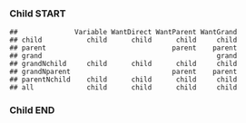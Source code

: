 ### Child START

    ##              Variable WantDirect WantParent WantGrand
    ## child           child      child      child     child
    ## parent                               parent    parent
    ## grand                                           grand
    ## grandNchild     child      child      child     child
    ## grandNparent                         parent    parent
    ## parentNchild    child      child      child     child
    ## all             child      child      child     child

### Child END
